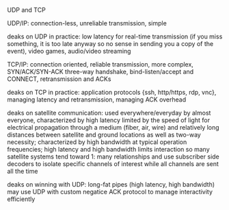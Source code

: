 UDP and TCP

UDP/IP: connection-less, unreliable transmission, simple

deaks on UDP in practice: low latency for real-time transmission (if you miss something, it is too late anyway so no sense in sending you a copy of the event), video games, audio/video streaming

TCP/IP: connection oriented, reliable transmission, more complex, SYN/ACK/SYN-ACK three-way handshake, bind-listen/accept and CONNECT, retransmission and ACKs

deaks on TCP in practice: application protocols {ssh, http/https, rdp, vnc},  managing latency and retransmission, managing ACK overhead

deaks on satellite communication: used everywhere/everyday by almost everyone, characterized by high latency limited by the speed of light for electrical propagation through a medium (fiber, air, wire) and relatively long distances between satellite and ground locations as well as two-way necessity; characterized by high bandwidth at typical operation frequencies; high latency and high bandwidth limits interaction so many satellite systems tend toward 1: many relationships and use subscriber side decoders to isolate specific channels of interest while all channels are sent all the time

deaks on winning with UDP: long-fat pipes (high latency, high bandwidth) may use UDP with custom negatice ACK protocol to manage interactivity efficiently
